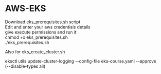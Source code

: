 # AWS-EKS

Download eks_prerequisites.sh script \
Edit and enter your aws credentials details \
give execute permissions and run it \
chmod +x eks_prerequisites.sh \
./eks_prerequisites.sh

Also for
eks_create_cluster.sh

eksctl utils update-cluster-logging --config-file eks-course.yaml --approve  (--disable-types all)

